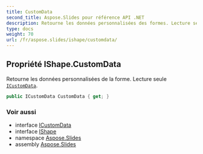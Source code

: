 ```yaml
---
title: CustomData
second_title: Aspose.Slides pour référence API .NET
description: Retourne les données personnalisées des formes. Lecture seule ICustomDataaspose.slides/icustomdata.
type: docs
weight: 70
url: /fr/aspose.slides/ishape/customdata/
---
```


## Propriété IShape.CustomData

Retourne les données personnalisées de la forme. Lecture seule [`ICustomData`](../../icustomdata).

```csharp
public ICustomData CustomData { get; }
```

### Voir aussi

* interface [ICustomData](../../icustomdata)
* interface [IShape](../../ishape)
* namespace [Aspose.Slides](../../ishape)
* assembly [Aspose.Slides](../../../)

<!-- NE PAS MODIFIER : généré par xmldocmd pour Aspose.Slides.dll -->